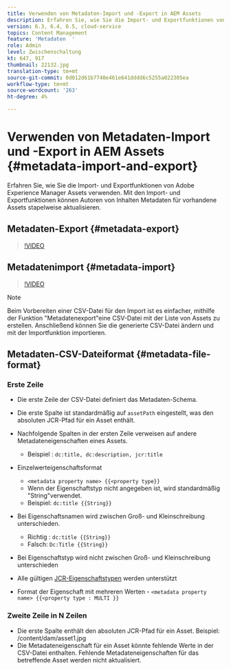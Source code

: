 ```yaml
---
title: Verwenden von Metadaten-Import und -Export in AEM Assets
description: Erfahren Sie, wie Sie die Import- und Exportfunktionen von Adobe Experience Manager Assets verwenden. Mit den Import- und Exportfunktionen können Autoren von Inhalten Metadaten für vorhandene Assets stapelweise aktualisieren.
version: 6.3, 6.4, 6.5, cloud-service
topics: Content Management
feature: 'Metadaten  '
role: Admin
level: Zwischenschaltung
kt: 647, 917
thumbnail: 22132.jpg
translation-type: tm+mt
source-git-commit: 0d012d61b7740e461e641dddd6c5255a022305ea
workflow-type: tm+mt
source-wordcount: '263'
ht-degree: 4%

---
```



# Verwenden von Metadaten-Import und -Export in AEM Assets {#metadata-import-and-export}

Erfahren Sie, wie Sie die Import- und Exportfunktionen von Adobe Experience Manager Assets verwenden. Mit den Import- und Exportfunktionen können Autoren von Inhalten Metadaten für vorhandene Assets stapelweise aktualisieren.

## Metadaten-Export {#metadata-export}

>[!VIDEO](https://video.tv.adobe.com/v/22132/?quality=12&learn=on)

## Metadatenimport {#metadata-import}

>[!VIDEO](https://video.tv.adobe.com/v/21374/?quality=12&learn=on)

>[!NOTE]
>
> Beim Vorbereiten einer CSV-Datei für den Import ist es einfacher, mithilfe der Funktion &quot;Metadatenexport&quot;eine CSV-Datei mit der Liste von Assets zu erstellen. Anschließend können Sie die generierte CSV-Datei ändern und mit der Importfunktion importieren.

## Metadaten-CSV-Dateiformat {#metadata-file-format}

### Erste Zeile

* Die erste Zeile der CSV-Datei definiert das Metadaten-Schema.
* Die erste Spalte ist standardmäßig auf `assetPath` eingestellt, was den absoluten JCR-Pfad für ein Asset enthält.

* Nachfolgende Spalten in der ersten Zeile verweisen auf andere Metadateneigenschaften eines Assets.
   * Beispiel : `dc:title, dc:description, jcr:title`

* Einzelwerteigenschaftsformat

   * `<metadata property name> {{<property type}}`
   * Wenn der Eigenschaftstyp nicht angegeben ist, wird standardmäßig &quot;String&quot;verwendet.
   * Beispiel: `dc:title {{String}}`

* Bei Eigenschaftsnamen wird zwischen Groß- und Kleinschreibung unterschieden.
   * Richtig : `dc:title {{String}}`
   * Falsch: `Dc:Title {{String}}`

* Bei Eigenschaftstyp wird nicht zwischen Groß- und Kleinschreibung unterschieden
* Alle gültigen [JCR-Eigenschaftstypen](https://docs.adobe.com/docs/en/spec/jsr170/javadocs/jcr-2.0/javax/jcr/PropertyType.html) werden unterstützt

* Format der Eigenschaft mit mehreren Werten - `<metadata property name> {{<property type : MULTI }}`

### Zweite Zeile in N Zeilen

* Die erste Spalte enthält den absoluten JCR-Pfad für ein Asset. Beispiel: /content/dam/asset1.jpg
* Die Metadateneigenschaft für ein Asset könnte fehlende Werte in der CSV-Datei enthalten. Fehlende Metadateneigenschaften für das betreffende Asset werden nicht aktualisiert.
